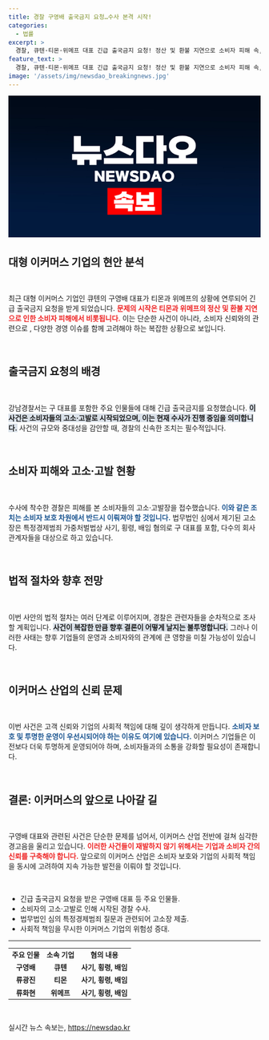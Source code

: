 ```yaml
---
title: 경찰 구영배 출국금지 요청…수사 본격 시작!
categories:
  - 법률
excerpt: >
  경찰, 큐텐·티몬·위메프 대표 긴급 출국금지 요청! 정산 및 환불 지연으로 소비자 피해 속, 사기·횡령 혐의 조사 본격화. 이번 사태의 전말이 궁금하다면 클릭하세요!
feature_text: >
  경찰, 큐텐·티몬·위메프 대표 긴급 출국금지 요청! 정산 및 환불 지연으로 소비자 피해 속, 사기·횡령 혐의 조사 본격화. 이번 사태의 전말이 궁금하다면 클릭하세요!
image: '/assets/img/newsdao_breakingnews.jpg'
---
```


<p><img src="/assets/img/newsdao_breakingnews.jpg" alt="flaretime 속보" /></p>

<h2 data-ke-size="size26">대형 이커머스 기업의 현안 분석</h2>

<p data-ke-size="size16">&nbsp;</p>

<p>최근 대형 이커머스 기업인 큐텐의 구영배 대표가 티몬과 위메프의 상황에 연루되어 긴급 출국금지 요청을 받게 되었습니다. <b><span style="color: #ee2323;">문제의 시작은 티몬과 위메프의 정산 및 환불 지연으로 인한 소비자 피해에서 비롯됩니다.</span></b> 이는 단순한 사건이 아니라, 소비자 신뢰와의 관련으로 , 다양한 경영 이슈를 함께 고려해야 하는 복잡한 상황으로 보입니다.</p>

<p data-ke-size="size16">&nbsp;</p>

<h2 data-ke-size="size26">출국금지 요청의 배경</h2>

<p data-ke-size="size16">&nbsp;</p>

<p>강남경찰서는 구 대표를 포함한 주요 인물들에 대해 긴급 출국금지를 요청했습니다. <b><span style="background-color: #21538527;">이 사건은 소비자들의 고소·고발로 시작되었으며, 이는 현재 수사가 진행 중임을 의미합니다.</span></b> 사건의 규모와 중대성을 감안할 때, 경찰의 신속한 조치는 필수적입니다.</p>

<p data-ke-size="size16">&nbsp;</p>

<h2 data-ke-size="size26">소비자 피해와 고소·고발 현황</h2>

<p data-ke-size="size16">&nbsp;</p>

<p>수사에 착수한 경찰은 피해를 본 소비자들의 고소·고발장을 접수했습니다. <b><span style="color: #1a5490;">이와 같은 조치는 소비자 보호 차원에서 반드시 이뤄져야 할 것입니다.</span></b> 법무법인 심에서 제기된 고소장은 특정경제범죄 가중처벌법상 사기, 횡령, 배임 혐의로 구 대표를 포함, 다수의 회사 관계자들을 대상으로 하고 있습니다.</p>

<p data-ke-size="size16">&nbsp;</p>

<h2 data-ke-size="size26">법적 절차와 향후 전망</h2>

<p data-ke-size="size16">&nbsp;</p>

<p>이번 사안의 법적 절차는 여러 단계로 이루어지며, 경찰은 관련자들을 순차적으로 조사할 계획입니다. <b><span style="background-color: #21538527;">사건이 복잡한 만큼 향후 결론이 어떻게 날지는 불투명합니다.</span></b> 그러나 이러한 사태는 향후 기업들의 운영과 소비자와의 관계에 큰 영향을 미칠 가능성이 있습니다.</p>

<p data-ke-size="size16">&nbsp;</p>

<h2 data-ke-size="size26">이커머스 산업의 신뢰 문제</h2>

<p data-ke-size="size16">&nbsp;</p>

<p>이번 사건은 고객 신뢰와 기업의 사회적 책임에 대해 깊이 생각하게 만듭니다. <b><span style="color: #1a5490;">소비자 보호 및 투명한 운영이 우선시되어야 하는 이유도 여기에 있습니다.</span></b> 이커머스 기업들은 이전보다 더욱 투명하게 운영되어야 하며, 소비자들과의 소통을 강화할 필요성이 존재합니다.</p>

<p data-ke-size="size16">&nbsp;</p>

<h2 data-ke-size="size26">결론: 이커머스의 앞으로 나아갈 길</h2>

<p data-ke-size="size16">&nbsp;</p>

<p>구영배 대표와 관련된 사건은 단순한 문제를 넘어서, 이커머스 산업 전반에 걸쳐 심각한 경고음을 울리고 있습니다. <b><span style="color: #ee2323;">이러한 사건들이 재발하지 않기 위해서는 기업과 소비자 간의 신뢰를 구축해야 합니다.</span></b> 앞으로의 이커머스 산업은 소비자 보호와 기업의 사회적 책임을 동시에 고려하여 지속 가능한 발전을 이뤄야 할 것입니다.</p>

<p data-ke-size="size16">&nbsp;</p>

<ul>
    <li>긴급 출국금지 요청을 받은 구영배 대표 등 주요 인물들.</li>
    <li>소비자의 고소·고발로 인해 시작된 경찰 수사.</li>
    <li>법무법인 심의 특정경제범죄 질문과 관련되어 고소장 제출.</li>
    <li>사회적 책임을 무시한 이커머스 기업의 위험성 증대.</li>
</ul>

<hr>

<table>
    <tr>
        <td style="text-align: center; height: 17px;"><b>주요 인물</b></td>
        <td style="text-align: center; height: 17px;"><b>소속 기업</b></td>
        <td style="text-align: center; height: 17px;"><b>혐의 내용</b></td>
    </tr>
    <tr>
        <td style="text-align: center; height: 17px;"><b>구영배</b></td>
        <td style="text-align: center; height: 17px;"><b>큐텐</b></td>
        <td style="text-align: center; height: 17px;"><b>사기, 횡령, 배임</b></td>
    </tr>
    <tr>
        <td style="text-align: center; height: 17px;"><b>류광진</b></td>
        <td style="text-align: center; height: 17px;"><b>티몬</b></td>
        <td style="text-align: center; height: 17px;"><b>사기, 횡령, 배임</b></td>
    </tr>
    <tr>
        <td style="text-align: center; height: 17px;"><b>류화현</b></td>
        <td style="text-align: center; height: 17px;"><b>위메프</b></td>
        <td style="text-align: center; height: 17px;"><b>사기, 횡령, 배임</b></td>
    </tr>
</table>

<p data-ke-size="size16">&nbsp;</p>
실시간 뉴스 속보는, <a href="https://newsdao.kr" rel="dofollow">https://newsdao.kr</a>


